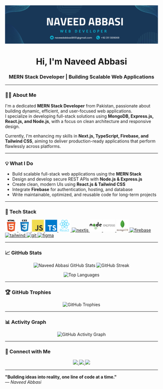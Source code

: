 ![banner](https://github.com/Naveed-Abbasi786/Naveed-Abbasi786/blob/main/banner.png)

<h1 align="center">Hi, I'm Naveed Abbasi</h1>
<h3 align="center">MERN Stack Developer | Building Scalable Web Applications</h3>

---

### 👨‍💻 About Me  

I'm a dedicated **MERN Stack Developer** from Pakistan, passionate about building dynamic, efficient, and user-focused web applications.  
I specialize in developing full-stack solutions using **MongoDB, Express.js, React.js, and Node.js**, with a focus on clean architecture and responsive design.  

Currently, I'm enhancing my skills in **Next.js, TypeScript, Firebase, and Tailwind CSS**, aiming to deliver production-ready applications that perform flawlessly across platforms.  

---

### 💡 What I Do  

- Build scalable full-stack web applications using the **MERN Stack**  
- Design and develop secure REST APIs with **Node.js & Express.js**  
- Create clean, modern UIs using **React.js & Tailwind CSS**  
- Integrate **Firebase** for authentication, hosting, and database  
- Write maintainable, optimized, and reusable code for long-term projects  

---

### 🧠 Tech Stack  

<p align="left"> 
  <a href="https://www.w3.org/html/" target="_blank" rel="noreferrer">
    <img src="https://raw.githubusercontent.com/devicons/devicon/master/icons/html5/html5-original-wordmark.svg" alt="html5" width="40" height="40"/> 
  </a> 
  <a href="https://www.w3schools.com/css/" target="_blank" rel="noreferrer">
    <img src="https://raw.githubusercontent.com/devicons/devicon/master/icons/css3/css3-original-wordmark.svg" alt="css3" width="40" height="40"/> 
  </a> 
  <a href="https://developer.mozilla.org/en-US/docs/Web/JavaScript" target="_blank" rel="noreferrer">
    <img src="https://raw.githubusercontent.com/devicons/devicon/master/icons/javascript/javascript-original.svg" alt="javascript" width="40" height="40"/> 
  </a>
  <a href="https://www.typescriptlang.org/" target="_blank" rel="noreferrer">
    <img src="https://raw.githubusercontent.com/devicons/devicon/master/icons/typescript/typescript-original.svg" alt="typescript" width="40" height="40"/> 
  </a> 
  <a href="https://reactjs.org/" target="_blank" rel="noreferrer">
    <img src="https://raw.githubusercontent.com/devicons/devicon/master/icons/react/react-original-wordmark.svg" alt="react" width="40" height="40"/> 
  </a> 
  <a href="https://nextjs.org/" target="_blank" rel="noreferrer">
    <img src="https://cdn.worldvectorlogo.com/logos/nextjs-2.svg" alt="nextjs" width="40" height="40"/> 
  </a> 
  <a href="https://nodejs.org" target="_blank" rel="noreferrer">
    <img src="https://raw.githubusercontent.com/devicons/devicon/master/icons/nodejs/nodejs-original-wordmark.svg" alt="nodejs" width="40" height="40"/> 
  </a> 
  <a href="https://expressjs.com" target="_blank" rel="noreferrer">
    <img src="https://raw.githubusercontent.com/devicons/devicon/master/icons/express/express-original-wordmark.svg" alt="express" width="40" height="40"/> 
  </a>
  <a href="https://www.mongodb.com/" target="_blank" rel="noreferrer">
    <img src="https://raw.githubusercontent.com/devicons/devicon/master/icons/mongodb/mongodb-original-wordmark.svg" alt="mongodb" width="40" height="40"/> 
  </a>
  <a href="https://firebase.google.com/" target="_blank" rel="noreferrer">
    <img src="https://www.vectorlogo.zone/logos/firebase/firebase-icon.svg" alt="firebase" width="40" height="40"/> 
  </a> 
  <a href="https://tailwindcss.com/" target="_blank" rel="noreferrer">
    <img src="https://www.vectorlogo.zone/logos/tailwindcss/tailwindcss-icon.svg" alt="tailwind" width="40" height="40"/> 
  </a>
  <a href="https://git-scm.com/" target="_blank" rel="noreferrer">
    <img src="https://www.vectorlogo.zone/logos/git-scm/git-scm-icon.svg" alt="git" width="40" height="40"/> 
  </a>
  <a href="https://www.figma.com/" target="_blank" rel="noreferrer">
    <img src="https://www.vectorlogo.zone/logos/figma/figma-icon.svg" alt="figma" width="40" height="40"/> 
  </a>
</p>

---

### 📈 GitHub Stats  

<p align="center">
  <img src="https://github-readme-stats.vercel.app/api?username=Naveed-Abbasi786&show_icons=true&theme=tokyonight&hide_border=true" alt="Naveed Abbasi GitHub Stats" width="48%" />
  <img src="https://github-readme-streak-stats.herokuapp.com/?user=Naveed-Abbasi786&theme=tokyonight&hide_border=true" alt="GitHub Streak" width="48%" />
</p>

<p align="center">
  <img src="https://github-readme-stats.vercel.app/api/top-langs/?username=Naveed-Abbasi786&layout=compact&theme=tokyonight&hide_border=true" alt="Top Languages" />
</p>

---

### 🏆 GitHub Trophies

<p align="center">
  <img src="https://github-profile-trophy.vercel.app/?username=Naveed-Abbasi786&theme=tokyonight&no-frame=true&margin-w=15&row=2&column=4" alt="GitHub Trophies" />
</p>

---

### 📊 Activity Graph

<p align="center">
  <img src="https://github-readme-activity-graph.vercel.app/graph?username=Naveed-Abbasi786&theme=tokyo-night&hide_border=true&area=true" alt="GitHub Activity Graph" />
</p>

---

### 🔗 Connect with Me  

<p align="center">
  <a href="mailto:naveedabbasi8651@gmail.com">
    <img src="https://img.shields.io/badge/Gmail-D14836?style=for-the-badge&logo=gmail&logoColor=white" />
  </a>
  <a href="https://www.linkedin.com/in/naveed-hassan-abbasi">
    <img src="https://img.shields.io/badge/LinkedIn-0077B5?style=for-the-badge&logo=linkedin&logoColor=white" />
  </a>
  <a href="https://github.com/Naveed-Abbasi786">
    <img src="https://img.shields.io/badge/GitHub-171515?style=for-the-badge&logo=github&logoColor=white" />
  </a>
</p>

---

**"Building ideas into reality, one line of code at a time."**  
— *Naveed Abbasi*

